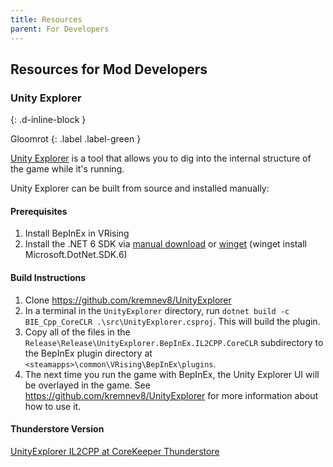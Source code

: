 ```yaml
---
title: Resources
parent: For Developers
---
```


## Resources for Mod Developers

### Unity Explorer
{: .d-inline-block }

Gloomrot
{: .label .label-green }

[Unity Explorer](https://github.com/kremnev8/UnityExplorer) is a tool that allows you to dig into the internal structure of the game while it's running.


Unity Explorer can be built from source and installed manually:

#### Prerequisites
1. Install BepInEx in VRising
2. Install the .NET 6 SDK via [manual download](https://dotnet.microsoft.com/en-us/download/dotnet/6.0) or [winget](https://learn.microsoft.com/en-us/dotnet/core/install/windows?tabs=net60) (winget install Microsoft.DotNet.SDK.6)

#### Build Instructions
1. Clone https://github.com/kremnev8/UnityExplorer
1. In a terminal in the `UnityExplorer` directory, run `dotnet build -c BIE_Cpp_CoreCLR .\src\UnityExplorer.csproj`. This will build the plugin.
2. Copy all of the files in the `Release\Release\UnityExplorer.BepInEx.IL2CPP.CoreCLR` subdirectory to the BepInEx plugin directory at `<steamapps>\common\VRising\BepInEx\plugins`.
3. The next time you run the game with BepInEx, the Unity Explorer UI will be overlayed in the game. See https://github.com/kremnev8/UnityExplorer for more information about how to use it.

#### Thunderstore Version
[UnityExplorer IL2CPP at CoreKeeper Thunderstore](https://core-keeper.thunderstore.io/package/CoreMods/UnityExplorer_IL2CPP/)
